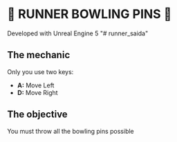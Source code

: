 # 🎳 RUNNER BOWLING PINS 🎳

Developed with Unreal Engine 5 "# runner_saida"

## The mechanic

Only you use two keys:
- **A:** Move Left
- **D:** Move Right

## The objective
You must throw all the bowling pins possible 
